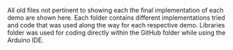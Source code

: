 All old files not pertinent to showing each the final implementation of each demo are shown here. Each folder contains different implementations tried and code that was used along the way for each respective demo. Libraries folder was used for coding directly within the GitHub folder while using the Arduino IDE.
